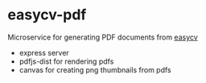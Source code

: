 # easycv-pdf

Microservice for generating PDF documents from [easycv](https://www.easycv.vercel.app)

- express server
- pdfjs-dist for rendering pdfs
- canvas for creating png thumbnails from pdfs
